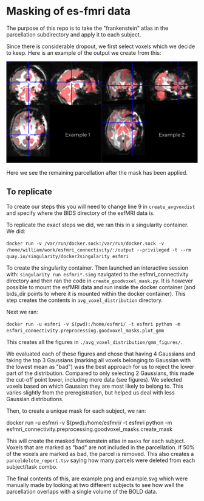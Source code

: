 # Masking of es-fmri data

The purpose of this repo is to take the "frankenstein" atlas in the parcellation subdirectory and apply it to each subject.

Since there is considerable dropout, we first select voxels which we decide to keep. Here is an example of the output we create from this:

![](example.png)

Here we see the remaining parcellation after the mask has been applied.

## To replicate

To create our steps this you will need to change line 9 in `create_avgvoxdist` and specify where the BIDS directory of the esfMRI data is.

To replicate the exact steps we did, we ran this in a singularity container. We did:

`docker run -v /var/run/docker.sock:/var/run/docker.sock -v /home/william/work/esfmri_connectivity/:/output --privileged -t --rm quay.io/singularity/docker2singularity esfmri`

To create the singularity container. Then launched an interactive session with: `singularity run esfmri*.simg` navigated to the esfmri_connectivity directory and then ran the code in `create_goodvoxel_mask.py`. It is however possible to mount the esfMRI data and run inside the docker container (and bids_dir points to where it is mounted within the docker container). This step creates the contents in `avg_voxel_distribution` directory.

Next we ran:

`docker run -u esfmri -v $(pwd):/home/esfmri/ -t esfmri python -m esfmri_connectivity.preprocessing.goodvoxel_masks.plot_gmm`

This creates all the figures in `./avg_voxel_distribution/gmm_figures/`.

We evaluated each of these figures and chose that having 4 Gaussians and taking the top 3 Gaussians (marking all voxels belonging to Gaussian with the lowest mean as "bad") was the best approach for us to reject the lower part of the distribution. Compared to only selecting 2 Gaussians, this made the cut-off point lower, including more data (see figures). We selected voxels based on which Gaussian they are most likely to belong to. This varies slightly from the preregistration, but helped us deal with less Gaussian distributions.

Then, to create a unique mask for each subject, we ran:

docker run -u esfmri -v $(pwd):/home/esfmri/ -t esfmri python -m esfmri_connectivity.preprocessing.goodvoxel_masks.create_mask

This will create the masked frankenstein atlas in `masks` for each subject. Voxels that are marked as "bad" are not included in the parcellation. If 50% of the voxels are marked as bad, the parcel is removed. This also creates a `parceldelete_report.tsv` saying how many parcels were deleted from each subject/task combo.

The final contents of this, are example.png and example.svg which were manually made by looking at two different subjects to see how well the parcellation overlaps with a single volume of the BOLD data.
